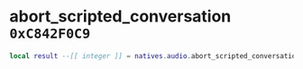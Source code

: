 # abort_scripted_conversation `0xC842F0C9`

```lua
local result --[[ integer ]] = natives.audio.abort_scripted_conversation(_unk0 --[[ integer ]])
```